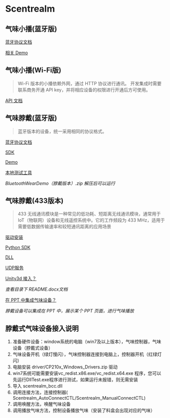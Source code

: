 # Scentrealm

## 气味小播(蓝牙版)

[蓝牙协议文档](https://github.com/Scentrealm/Bluetooth)

[相关 Demo](https://github.com/Scentrealm/Bluetooth/tree/main/demo/BluetoothDemo)

## 气味小播(Wi-Fi版)

> Wi-Fi 版本的小播依赖外网，通过 HTTP 协议进行通讯。
> 开发集成时需要联系商务开通 API key，并将相应设备的权限进行开通后方可使用。

[API 文档](https://github.com/Scentrealm/API)

## 气味脖戴(蓝牙版)

> 蓝牙版本的设备，统一采用相同的协议格式。

[蓝牙协议文档](https://github.com/Scentrealm/Bluetooth)

[SDK](https://github.com/Scentrealm/neck-scent-player/tree/main/BluetoothSDK)

[Demo](https://github.com/Scentrealm/neck-scent-player/tree/main/demo)

[本地测试工具](https://github.com/Scentrealm/neck-scent-player/tree/main/tools)

*BluetoothWearDemo（脖戴版本）.zip 解压后可以运行*

## 气味脖戴(433版本)

> 433 无线通讯模块是一种常见的低功耗、短距离无线通讯模块，通常用于 IoT（物联网）设备和无线遥控系统中。它的工作频段为 433 MHz，适用于需要低数据传输速率和较短通讯距离的应用场景

[驱动安装](https://github.com/Scentrealm/neck-scent-player/tree/main/driver)

[Python SDK](https://github.com/Scentrealm/neckwearsdks)

[DLL](https://github.com/Scentrealm/neck-scent-player/tree/main/Scentrealm_bcc)

[UDP服务](https://github.com/Scentrealm/neck-scent-player/tree/main/%E8%84%96%E6%88%B4%E8%AE%BE%E5%A4%87UDP%E6%9C%8D%E5%8A%A1)

[Unity3d 接入？](https://github.com/Scentrealm/neck-scent-player/tree/main/Scentrealm_bcc)

*查看目录下 README.docx文档*

[在 PPT 中集成气味设备？](https://github.com/Scentrealm/scent-ppt)

*脖戴设备可以集成在 PPT 中，展示某个 PPT 页面，进行气味播放*

## 脖戴式气味设备接入说明

1. 准备硬件设备：window系统的电脑（win7及以上版本），气味控制器，气味设备（脖戴式设备）
2. 气味设备开机（绿灯慢闪），气味控制器连接到电脑上，控制器开机（红绿灯闪）
3. 电脑安装 driver/CP210x_Windows_Drivers.zip 驱动
4. win7系统可能需要安装vc_redist.x86.exe/vc_redist.x64.exe 程序，您可以先运行DllTest.exe程序进行测试，如果运行未报错，则无需安装
5. 导入 scentrealm_bcc.dll
6. 调用连接方法，连接控制器( Scentrealm_AutoConnectCTL/Scentrealm_ManualConnectCTL)
7. 调用唤醒方法，唤醒气味设备
8. 调用播放气味方法，控制设备播放气味（安装了料盒会出现对应的气味）
